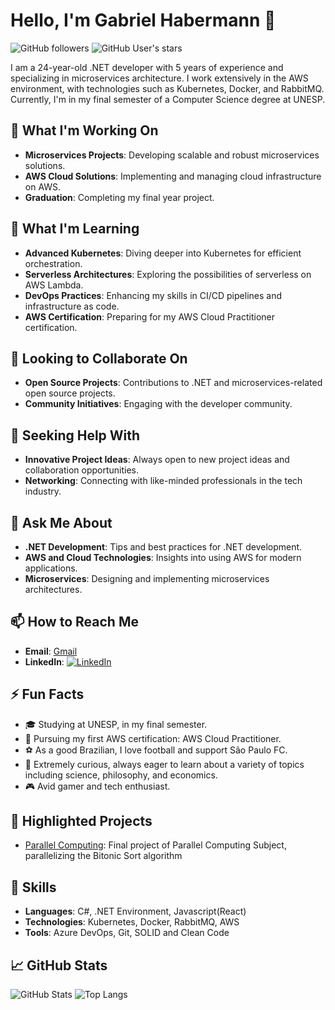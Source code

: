 # Hello, I'm Gabriel Habermann 👋

![GitHub followers](https://img.shields.io/github/followers/yourusername?style=social)
![GitHub User's stars](https://img.shields.io/github/stars/yourusername?style=social)

I am a 24-year-old .NET developer with 5 years of experience and specializing in microservices architecture. I work extensively in the AWS environment, with technologies such as Kubernetes, Docker, and RabbitMQ. Currently, I'm in my final semester of a Computer Science degree at UNESP.

## 🔭 What I'm Working On
- **Microservices Projects**: Developing scalable and robust microservices solutions.
- **AWS Cloud Solutions**: Implementing and managing cloud infrastructure on AWS.
- **Graduation**: Completing my final year project.

## 🌱 What I'm Learning
- **Advanced Kubernetes**: Diving deeper into Kubernetes for efficient orchestration.
- **Serverless Architectures**: Exploring the possibilities of serverless on AWS Lambda.
- **DevOps Practices**: Enhancing my skills in CI/CD pipelines and infrastructure as code.
- **AWS Certification**: Preparing for my AWS Cloud Practitioner certification.

## 👯 Looking to Collaborate On
- **Open Source Projects**: Contributions to .NET and microservices-related open source projects.
- **Community Initiatives**: Engaging with the developer community.

## 🤔 Seeking Help With
- **Innovative Project Ideas**: Always open to new project ideas and collaboration opportunities.
- **Networking**: Connecting with like-minded professionals in the tech industry.

## 💬 Ask Me About
- **.NET Development**: Tips and best practices for .NET development.
- **AWS and Cloud Technologies**: Insights into using AWS for modern applications.
- **Microservices**: Designing and implementing microservices architectures.

## 📫 How to Reach Me
- **Email**: [Gmail](mailto:gabrielfranh@gmail.com)
- **LinkedIn**: [![LinkedIn](https://img.shields.io/badge/-LinkedIn-blue)](https://www.linkedin.com/in/gabrielfranh/)

## ⚡ Fun Facts
- 🎓 Studying at UNESP, in my final semester.
- 📜 Pursuing my first AWS certification: AWS Cloud Practitioner.
- ⚽ As a good Brazilian, I love football and support São Paulo FC.
- 🧠 Extremely curious, always eager to learn about a variety of topics including science, philosophy, and economics.
- 🎮 Avid gamer and tech enthusiast.

## 🌟 Highlighted Projects
- [Parallel Computing]([https://github.com/gabrielfranh/microservices-project](https://github.com/gabrielfranh/ProjetoProgramacaoParalela)): Final project of Parallel Computing Subject, parallelizing the Bitonic Sort algorithm

## 🚀 Skills
- **Languages**: C#, .NET Environment, Javascript(React)
- **Technologies**: Kubernetes, Docker, RabbitMQ, AWS
- **Tools**: Azure DevOps, Git, SOLID and Clean Code

## 📈 GitHub Stats
![GitHub Stats](https://github-readme-stats.vercel.app/api?username=gabrielfranh&show_icons=true&theme=radical)
![Top Langs](https://github-readme-stats.vercel.app/api/top-langs/?username=gabrielfranh&layout=compact&theme=radical)
